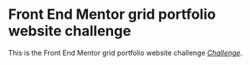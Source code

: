 # Front End Mentor grid portfolio website challenge
This is the Front End Mentor grid portfolio website challenge *[Challenge](https://www.frontendmentor.io/challenges/testimonials-grid-section-Nnw6J7Un7)*.
